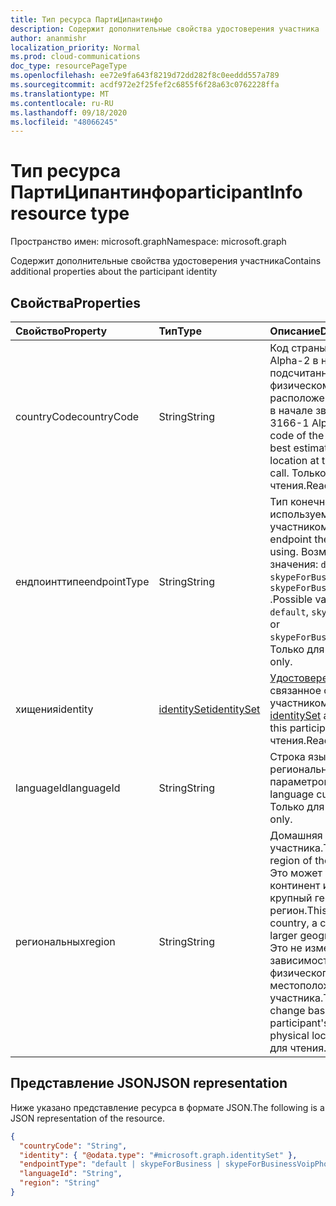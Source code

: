 ```yaml
---
title: Тип ресурса ПартиЦипантинфо
description: Содержит дополнительные свойства удостоверения участника
author: ananmishr
localization_priority: Normal
ms.prod: cloud-communications
doc_type: resourcePageType
ms.openlocfilehash: ee72e9fa643f8219d72dd282f8c0eeddd557a789
ms.sourcegitcommit: acdf972e2f25fef2c6855f6f28a63c0762228ffa
ms.translationtype: MT
ms.contentlocale: ru-RU
ms.lasthandoff: 09/18/2020
ms.locfileid: "48066245"
---
```

# <a name="participantinfo-resource-type"></a><span data-ttu-id="ff993-103">Тип ресурса ПартиЦипантинфо</span><span class="sxs-lookup"><span data-stu-id="ff993-103">participantInfo resource type</span></span>

<span data-ttu-id="ff993-104">Пространство имен: microsoft.graph</span><span class="sxs-lookup"><span data-stu-id="ff993-104">Namespace: microsoft.graph</span></span>

<span data-ttu-id="ff993-105">Содержит дополнительные свойства удостоверения участника</span><span class="sxs-lookup"><span data-stu-id="ff993-105">Contains additional properties about the participant identity</span></span>

## <a name="properties"></a><span data-ttu-id="ff993-106">Свойства</span><span class="sxs-lookup"><span data-stu-id="ff993-106">Properties</span></span>

| <span data-ttu-id="ff993-107">Свойство</span><span class="sxs-lookup"><span data-stu-id="ff993-107">Property</span></span>       | <span data-ttu-id="ff993-108">Тип</span><span class="sxs-lookup"><span data-stu-id="ff993-108">Type</span></span>                          | <span data-ttu-id="ff993-109">Описание</span><span class="sxs-lookup"><span data-stu-id="ff993-109">Description</span></span>                                                                                                                                                |
|:---------------|:------------------------------|:-----------------------------------------------------------------------------------------------------------------------------------------------------------|
| <span data-ttu-id="ff993-110">countryCode</span><span class="sxs-lookup"><span data-stu-id="ff993-110">countryCode</span></span>    | <span data-ttu-id="ff993-111">String</span><span class="sxs-lookup"><span data-stu-id="ff993-111">String</span></span>                        | <span data-ttu-id="ff993-112">Код страны ISO 3166-1 Alpha-2 в наиболее подсчитанном физическом расположении участника в начале звонка.</span><span class="sxs-lookup"><span data-stu-id="ff993-112">The ISO 3166-1 Alpha-2 country code of the participant's best estimated physical location at the start of the call.</span></span> <span data-ttu-id="ff993-113">Только для чтения.</span><span class="sxs-lookup"><span data-stu-id="ff993-113">Read-only.</span></span>                             |
| <span data-ttu-id="ff993-114">ендпоинттипе</span><span class="sxs-lookup"><span data-stu-id="ff993-114">endpointType</span></span>   | <span data-ttu-id="ff993-115">String</span><span class="sxs-lookup"><span data-stu-id="ff993-115">String</span></span>                        | <span data-ttu-id="ff993-116">Тип конечной точки, используемой участником.</span><span class="sxs-lookup"><span data-stu-id="ff993-116">The type of endpoint the participant is using.</span></span> <span data-ttu-id="ff993-117">Возможные значения: `default` , `skypeForBusiness` , или `skypeForBusinessVoipPhone` .</span><span class="sxs-lookup"><span data-stu-id="ff993-117">Possible values are: `default`, `skypeForBusiness`, or `skypeForBusinessVoipPhone`.</span></span> <span data-ttu-id="ff993-118">Только для чтения.</span><span class="sxs-lookup"><span data-stu-id="ff993-118">Read-only.</span></span>              |
| <span data-ttu-id="ff993-119">хищения</span><span class="sxs-lookup"><span data-stu-id="ff993-119">identity</span></span>       | [<span data-ttu-id="ff993-120">identitySet</span><span class="sxs-lookup"><span data-stu-id="ff993-120">identitySet</span></span>](identityset.md) | <span data-ttu-id="ff993-121">[Удостоверение](identityset.md) , связанное с этим участником.</span><span class="sxs-lookup"><span data-stu-id="ff993-121">The [identitySet](identityset.md) associated with this participant.</span></span> <span data-ttu-id="ff993-122">Только для чтения.</span><span class="sxs-lookup"><span data-stu-id="ff993-122">Read-only.</span></span>                                                                             |
| <span data-ttu-id="ff993-123">languageId</span><span class="sxs-lookup"><span data-stu-id="ff993-123">languageId</span></span>     | <span data-ttu-id="ff993-124">String</span><span class="sxs-lookup"><span data-stu-id="ff993-124">String</span></span>                        | <span data-ttu-id="ff993-125">Строка языка и региональных параметров языка.</span><span class="sxs-lookup"><span data-stu-id="ff993-125">The language culture string.</span></span> <span data-ttu-id="ff993-126">Только для чтения.</span><span class="sxs-lookup"><span data-stu-id="ff993-126">Read-only.</span></span>                                                                                                                    |
| <span data-ttu-id="ff993-127">региональных</span><span class="sxs-lookup"><span data-stu-id="ff993-127">region</span></span>         | <span data-ttu-id="ff993-128">String</span><span class="sxs-lookup"><span data-stu-id="ff993-128">String</span></span>                        | <span data-ttu-id="ff993-129">Домашняя область участника.</span><span class="sxs-lookup"><span data-stu-id="ff993-129">The home region of the participant.</span></span> <span data-ttu-id="ff993-130">Это может быть страна, континент или более крупный географический регион.</span><span class="sxs-lookup"><span data-stu-id="ff993-130">This can be a country, a continent, or a larger geographic region.</span></span> <span data-ttu-id="ff993-131">Это не изменяется в зависимости от текущего физического местоположения участника.</span><span class="sxs-lookup"><span data-stu-id="ff993-131">This does not change based on the participant's current physical location.</span></span> <span data-ttu-id="ff993-132">Только для чтения.</span><span class="sxs-lookup"><span data-stu-id="ff993-132">Read-only.</span></span> |


## <a name="json-representation"></a><span data-ttu-id="ff993-133">Представление JSON</span><span class="sxs-lookup"><span data-stu-id="ff993-133">JSON representation</span></span>

<span data-ttu-id="ff993-134">Ниже указано представление ресурса в формате JSON.</span><span class="sxs-lookup"><span data-stu-id="ff993-134">The following is a JSON representation of the resource.</span></span>

<!-- {
  "blockType": "resource",
  "optionalProperties": [
    "countryCode",
    "endpointType",
    "languageId",
    "region"
  ],
  "@odata.type": "microsoft.graph.participantInfo"
}-->
```json
{
  "countryCode": "String",
  "identity": { "@odata.type": "#microsoft.graph.identitySet" },
  "endpointType": "default | skypeForBusiness | skypeForBusinessVoipPhone",
  "languageId": "String",
  "region": "String"
}
```

<!-- uuid: 8fcb5dbc-d5aa-4681-8e31-b001d5168d79
2015-10-25 14:57:30 UTC -->
<!--
{
  "type": "#page.annotation",
  "description": "participantInfo resource",
  "keywords": "",
  "section": "documentation",
  "tocPath": "",
  "suppressions": []
}
-->

